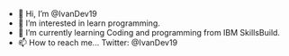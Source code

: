 - 👋 Hi, I’m @IvanDev19
- 👀 I’m interested in learn programming.
- 🌱 I’m currently learning Coding and programming from IBM SkillsBuild.
- 📫 How to reach me... Twitter: @IvanDev19

<!---
IvanDev19/IvanDev19 is a ✨ special ✨ repository because its `README.md` (this file) appears on your GitHub profile.
You can click the Preview link to take a look at your changes.
--->
